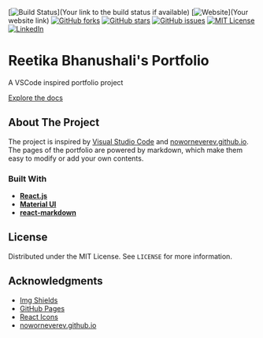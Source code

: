 [![Build Status](https://img.shields.io/badge/build-success-green.svg)](Your link to the build status if available)
[![Website](https://img.shields.io/website-up-down-green-red/http/shields.io.svg)](Your website link)
[![GitHub forks](https://img.shields.io/github/forks/ReetikaNEU/rbhanushali.github.io.svg?style=social&label=Fork)](https://github.com/ReetikaNEU/rbhanushali.github.io/network/members)
[![GitHub stars](https://img.shields.io/github/stars/ReetikaNEU/rbhanushali.github.io.svg?style=social&label=Stars)](https://github.com/ReetikaNEU/rbhanushali.github.io/stargazers)
[![GitHub issues](https://img.shields.io/github/issues/ReetikaNEU/rbhanushali.github.io.svg)](https://github.com/ReetikaNEU/rbhanushali.github.io/issues)
[![MIT License](https://img.shields.io/badge/license-MIT-blue.svg)](https://github.com/ReetikaNEU/rbhanushali.github.io/blob/main/LICENSE)
[![LinkedIn](https://img.shields.io/badge/LinkedIn-reetikab4-blue.svg?style=flat&logo=linkedin)](https://www.linkedin.com/in/reetikab4/)

# Reetika Bhanushali's Portfolio

A VSCode inspired portfolio project

[Explore the docs](https://github.com/noworneverev/react-vscode-portfolio/blob/main/README.md)

## About The Project

The project is inspired by [Visual Studio Code](https://github.com/microsoft/vscode) and [noworneverev.github.io](https://github.com/noworneverev/react-vscode-portfolio). The pages of the portfolio are powered by markdown, which make them easy to modify or add your own contents.

### Built With

- **[React.js](https://reactjs.org/)**
- **[Material UI](https://github.com/mui/material-ui)**
- **[react-markdown](https://github.com/remarkjs/react-markdown)**

## License

Distributed under the MIT License. See `LICENSE` for more information.

## Acknowledgments

- [Img Shields](https://shields.io/)
- [GitHub Pages](https://pages.github.com/)
- [React Icons](https://react-icons.github.io/react-icons/search/)
- [noworneverev.github.io](https://github.com/noworneverev/react-vscode-portfolio)